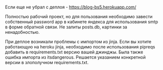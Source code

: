 Если еще не убрал с деплоя - https://blog-bs5.herokuapp.com/

Полностью рабочий проект, но для пользования необходимо завести собственный password app в кабинете яндекса для использования smtp в форме обратной связи.
Не залиты posts.db, картинки за ненадобностью.

При деплое возникали проблемы с импортом из jinja. Если вы хотите работающую на heroku jinja, необходимо после использования pipreqs добавить в requirements.txt версию вашей джинджы.
Была также ошибка импорта из itsdangerous. Решается указанием конкретной версии в злополучном requirements.txt.
